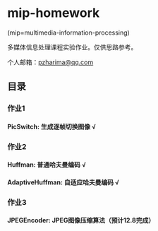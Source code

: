 # mip-homework

(mip=multimedia-information-processing)

多媒体信息处理课程实验作业。仅供思路参考。

个人邮箱：pzharima@qq.com

## 目录
### 作业1
#### PicSwitch: 生成逐帧切换图像 √

### 作业2
#### Huffman: 普通哈夫曼编码 √
#### AdaptiveHuffman: 自适应哈夫曼编码 √

### 作业3
#### JPEGEncoder: JPEG图像压缩算法（预计12.8完成）

